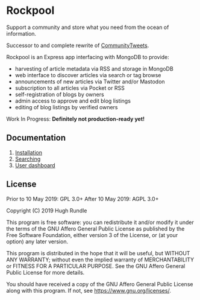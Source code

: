 # Rockpool

Support a community and store what you need from the ocean of information.

Successor to and complete rewrite of [CommunityTweets](https://github.com/hughrun/CommunityTweets).

Rockpool is an Express app interfacing with MongoDB to provide:

* harvesting of article metadata via RSS and storage in MongoDB
* web interface to discover articles via search or tag browse
* announcements of new articles via Twitter and/or Mastodon
* subscription to all articles via Pocket or RSS
* self-registration of blogs by owners
* admin access to approve and edit blog listings
* editing of blog listings by verified owners

Work In Progress: **Definitely not production-ready yet!**

## Documentation

1. [Installation](manual/installation.md)
2. [Searching](manual/search.md)
3. [User dashboard](manual/dashboard.md)

## License

Prior to 10 May 2019: GPL 3.0+
After 10 May 2019: AGPL 3.0+

Copyright (C) 2019 Hugh Rundle

This program is free software: you can redistribute it and/or modify it under the terms of the GNU Affero General Public License as published by the Free Software Foundation, either version 3 of the License, or (at your option) any later version.

This program is distributed in the hope that it will be useful, but WITHOUT ANY WARRANTY; without even the implied warranty of MERCHANTABILITY or FITNESS FOR A PARTICULAR PURPOSE. See the GNU Affero General Public License for more details.

You should have received a copy of the GNU Affero General Public License along with this program. If not, see <https://www.gnu.org/licenses/>.